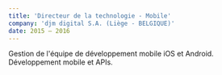 ```yaml
---
title: 'Directeur de la technologie - Mobile'
company: 'djm digital S.A. (Liège - BELGIQUE)'
date: 2015 – 2016
---
```


Gestion de l'équipe de développement mobile iOS et Android. 
Développement mobile et APIs.
